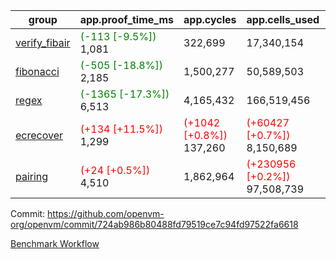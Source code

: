 | group | app.proof_time_ms | app.cycles | app.cells_used | leaf.proof_time_ms | leaf.cycles | leaf.cells_used |
| -- | -- | -- | -- | -- | -- | -- |
| [verify_fibair](https://github.com/openvm-org/openvm/blob/benchmark-results/benchmarks-pr/1759/verify_fibair-724ab986b80488fd79519ce7c94fd97522fa6618.md) |<span style='color: green'>(-113 [-9.5%])</span> 1,081 |  322,699 |  17,340,154 |- | - | - |
| [fibonacci](https://github.com/openvm-org/openvm/blob/benchmark-results/benchmarks-pr/1759/fibonacci-724ab986b80488fd79519ce7c94fd97522fa6618.md) |<span style='color: green'>(-505 [-18.8%])</span> 2,185 |  1,500,277 |  50,589,503 |- | - | - |
| [regex](https://github.com/openvm-org/openvm/blob/benchmark-results/benchmarks-pr/1759/regex-724ab986b80488fd79519ce7c94fd97522fa6618.md) |<span style='color: green'>(-1365 [-17.3%])</span> 6,513 |  4,165,432 |  166,519,456 |- | - | - |
| [ecrecover](https://github.com/openvm-org/openvm/blob/benchmark-results/benchmarks-pr/1759/ecrecover-724ab986b80488fd79519ce7c94fd97522fa6618.md) |<span style='color: red'>(+134 [+11.5%])</span> 1,299 | <span style='color: red'>(+1042 [+0.8%])</span> 137,260 | <span style='color: red'>(+60427 [+0.7%])</span> 8,150,689 |- | - | - |
| [pairing](https://github.com/openvm-org/openvm/blob/benchmark-results/benchmarks-pr/1759/pairing-724ab986b80488fd79519ce7c94fd97522fa6618.md) |<span style='color: red'>(+24 [+0.5%])</span> 4,510 |  1,862,964 | <span style='color: red'>(+230956 [+0.2%])</span> 97,508,739 |- | - | - |


Commit: https://github.com/openvm-org/openvm/commit/724ab986b80488fd79519ce7c94fd97522fa6618

[Benchmark Workflow](https://github.com/openvm-org/openvm/actions/runs/15736694120)
